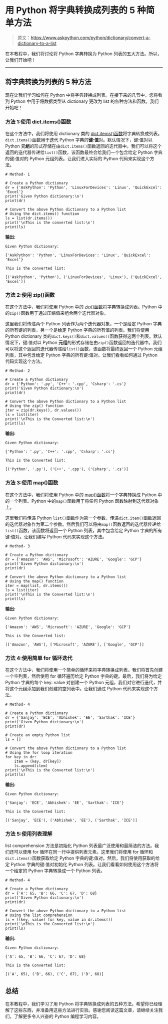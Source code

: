 # 用 Python 将字典转换成列表的 5 种简单方法

> 原文：<https://www.askpython.com/python/dictionary/convert-a-dictionary-to-a-list>

在本教程中，我们将讨论将 Python 字典转换为 Python 列表的五大方法。所以，让我们开始吧！

* * *

## 将字典转换为列表的 5 种方法

现在让我们学习如何在 Python 中将字典转换成列表。在接下来的几节中，您将看到 Python 中用于将数据类型从 dictionary 更改为 list 的各种方法和函数。我们开始吧！

### 方法 1:使用 dict.items()函数

在这个方法中，我们将使用 dictionary 类的 [dict.items()函数](https://www.askpython.com/python/string/dictionary-to-a-string)将字典转换成列表。`dict.items()`函数用于迭代 Python 字典的**键:值**对。默认情况下，键:值对以 Python **元组**的形式存储在由`dict.items()`函数返回的迭代器中。我们可以将这个返回的迭代器传递给`list()`函数，该函数最终会给我们一个包含给定 Python 字典的键:值对的 Python 元组列表。让我们进入实际的 Python 代码来实现这个方法。

```
# Method- 1

# Create a Python dictionary
dr = {'AskPython': 'Python', 'LinuxForDevices': 'Linux', 'QuickExcel': 'Excel'}
print('Given Python dictionary:\n')
print(dr)

# Convert the above Python dictionary to a Python list
# Using the dict.items() function
ls = list(dr.items())
print('\nThis is the converted list:\n')
print(ls)

```

**输出:**

```
Given Python dictionary:

{'AskPython': 'Python', 'LinuxForDevices': 'Linux', 'QuickExcel': 'Excel'}

This is the converted list:

[('AskPython', 'Python'), ('LinuxForDevices', 'Linux'), ('QuickExcel', 'Excel')]

```

### 方法 2:使用 zip()函数

在这个方法中，我们将使用 Python 中的 [zip()函数](https://www.askpython.com/python/built-in-methods/python-zip-function)将字典转换成列表。Python 中的`zip()`函数用于通过压缩值来组合两个迭代器对象。

这里我们将传递两个 Python 列表作为两个迭代器对象，一个是给定 Python 字典的所有键的列表，另一个是给定 Python 字典的所有值的列表。我们将使用 Python dictionary 类的`dict.keys()`和`dict.values()`函数获得这两个列表。默认情况下，键:值对以 Python **元组**的形式存储在由`zip()`函数返回的迭代器中。我们可以将这个返回的迭代器传递给`list()`函数，该函数将最终返回一个 Python 元组列表，其中包含给定 Python 字典的所有键:值对。让我们看看如何通过 Python 代码实现这个方法。

```
# Method- 2

# Create a Python dictionary
dr = {'Python': '.py', 'C++': '.cpp', 'Csharp': '.cs'}
print('Given Python dictionary:\n')
print(dr)

# Convert the above Python dictionary to a Python list
# Using the zip() function
iter = zip(dr.keys(), dr.values())
ls = list(iter)
print('\nThis is the Converted list:\n')
print(ls)

```

**输出:**

```
Given Python dictionary:

{'Python': '.py', 'C++': '.cpp', 'Csharp': '.cs'}

This is the Converted list:

[('Python', '.py'), ('C++', '.cpp'), ('Csharp', '.cs')]

```

### 方法 3:使用 map()函数

在这个方法中，我们将使用 Python 中的 [map()函数](https://www.askpython.com/python/built-in-methods/map-method-in-python)将一个字典转换成 Python 中的一个列表。Python 中的`map()`函数用于将任何 Python 函数映射到迭代器对象上。

这里我们将传递 Python `list()`函数作为第一个参数，传递`dict.item()`函数返回的迭代器对象作为第二个参数。然后我们可以将由`map()`函数返回的迭代器传递给`list()`函数，该函数将返回一个 Python 列表，其中包含给定 Python 字典的所有键:值对。让我们编写 Python 代码来实现这个方法。

```
# Method- 3

# Create a Python dictionary
dr = {'Amazon': 'AWS', 'Microsoft': 'AZURE', 'Google': 'GCP'}
print('Given Python dictionary:\n')
print(dr)

# Convert the above Python dictionary to a Python list
# Using the map() function
iter = map(list, dr.items())
ls = list(iter)
print('\nThis is the Converted list:\n')
print(ls)

```

**输出:**

```
Given Python dictionary:

{'Amazon': 'AWS', 'Microsoft': 'AZURE', 'Google': 'GCP'}

This is the Converted list:

[['Amazon', 'AWS'], ['Microsoft', 'AZURE'], ['Google', 'GCP']]

```

### 方法 4:使用简单 for 循环迭代

在这个方法中，我们将使用一个简单的循环来将字典转换成列表。我们将首先创建一个空列表，然后使用 for 循环遍历给定 Python 字典的键。最后，我们将为给定 Python 字典的每个 key: value 对创建一个 Python 元组，我们对它进行迭代，并将这个元组添加到我们创建的空列表中。让我们通过 Python 代码来实现这个方法。

```
# Method- 4

# Create a Python dictionary
dr = {'Sanjay': 'ECE', 'Abhishek': 'EE', 'Sarthak': 'ICE'}
print('Given Python dictionary:\n')
print(dr)

# Create an empty Python list
ls = []

# Convert the above Python dictionary to a Python list
# Using the for loop iteration
for key in dr:
    item = (key, dr[key])
    ls.append(item)
print('\nThis is the Converted list:\n')
print(ls)

```

**输出:**

```
Given Python dictionary:

{'Sanjay': 'ECE', 'Abhishek': 'EE', 'Sarthak': 'ICE'}

This is the Converted list:

[('Sanjay', 'ECE'), ('Abhishek', 'EE'), ('Sarthak', 'ICE')]

```

### 方法 5:使用列表理解

list comprehension 方法是初始化 Python 列表最广泛使用和最简洁的方法。我们还可以使用 for 循环在同一行中提供列表元素。这里我们将使用 for 循环和`dict.items()`函数获取给定 Python 字典的键:值对。然后，我们将使用获取的给定 Python 字典的键:值对初始化 Python 列表。让我们看看如何使用这个方法将一个给定的 Python 字典转换成一个 Python 列表。

```
# Method- 4

# Create a Python dictionary
dr = {'A': 65, 'B': 66, 'C': 67, 'D': 68}
print('Given Python dictionary:\n')
print(dr)

# Convert the above Python dictionary to a Python list
# Using the list comprehension
ls = [(key, value) for key, value in dr.items()]
print('\nThis is the Converted list:\n')
print(ls)

```

**输出:**

```
Given Python dictionary:

{'A': 65, 'B': 66, 'C': 67, 'D': 68}

This is the Converted list:

[('A', 65), ('B', 66), ('C', 67), ('D', 68)]

```

## 总结

在本教程中，我们学习了用 Python 将字典转换成列表的五种方法。希望你已经理解了这些东西，并准备用这些方法进行实验。感谢您阅读这篇文章，请继续关注我们，了解更多令人兴奋的 Python 编程学习内容。